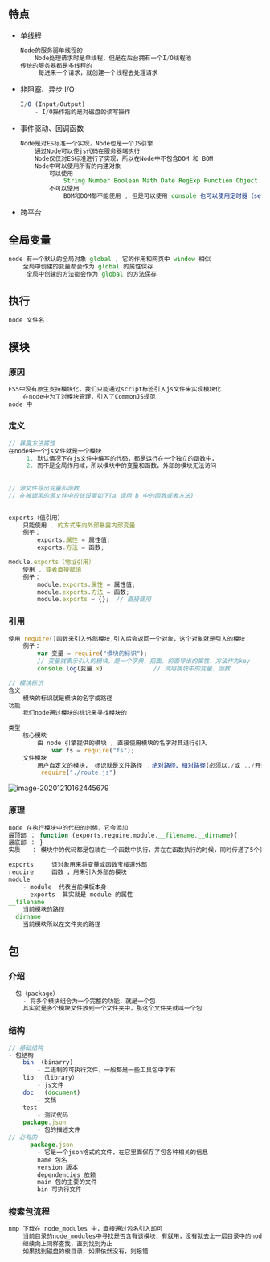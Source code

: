 ## 特点

*   单线程

    ```js
    Node的服务器单线程的
    	Node处理请求时是单线程，但是在后台拥有一个I/O线程池
    传统的服务器都是多线程的
    	 每进来一个请求，就创建一个线程去处理请求
    ```

    

*   非阻塞、异步 I/O

    ```js
    I/O (Input/Output)
    	- I/O操作指的是对磁盘的读写操作
    ```

    

*   事件驱动、回调函数

    ```js
    Node是对ES标准一个实现，Node也是一个JS引擎
    	通过Node可以使js代码在服务器端执行
    	Node仅仅对ES标准进行了实现，所以在Node中不包含DOM 和 BOM	
    	Node中可以使用所有的内建对象
        	可以使用
    			String Number Boolean Math Date RegExp Function Object Array
            不可以使用
    			BOM和DOM都不能使用 , 但是可以使用 console 也可以使用定时器（setTimeout() setInterval()）
    ```

*   跨平台

## 全局变量

```js
node 有一个默认的全局对象 global , 它的作用和网页中 window 相似
	全局中创建的变量都会作为 global 的属性保存
     全局中创建的方法都会作为 global 的方法保存
```

## 执行

```js
node 文件名
```









## 模块

### 原因

```js
ES5中没有原生支持模块化，我们只能通过script标签引入js文件来实现模块化
	在node中为了对模块管理，引入了CommonJS规范
node 中
```

### 定义

```js
// 暴露方法属性
在node中一个js文件就是一个模块
     1. 默认情况下在js文件中编写的代码，都是运行在一个独立的函数中，
     2. 而不是全局作用域，所以模块中的变量和函数，外部的模块无法访问
     
     
// 源文件导出变量和函数
// 在被调用的源文件中应该设置如下(a 调用 b 中的函数或者方法)

     
exports（值引用）
	只能使用 . 的方式来向外部暴露内部变量
    例子：
        exports.属性 = 属性值;
        exports.方法 = 函数;

module.exports（地址引用）
	使用 . 或者直接赋值 
    例子：
        module.exports.属性 = 属性值;
        module.exports.方法 = 函数;
        module.exports = {};  // 直接使用
```

### 引用

```js
使用 require()函数来引入外部模块,引入后会返回一个对象，这个对象就是引入的模块
	例子：
		var 变量 = require("模块的标识"); 
		// 变量就表示引入的模块，是一个字典，掐面，前面导出的属性、方法作为key
		console.log(变量.x)              // 调用模块中的变量、函数

// 模块标识
含义
	模块的标识就是模块的名字或路径
功能
    我们node通过模块的标识来寻找模块的
    
类型
	核心模块
    	由 node 引擎提供的模块 , 直接使用模块的名字对其进行引入
            var fs = require("fs");
    文件模块
    	用户自定义的模块， 标识就是文件路径 ：绝对路径、相对路径(必须以./或 ../开头)
 		 require("./route.js")
```

![image-20201210162445679](image-20201210162445679.png)

### 原理

```js
node 在执行模块中的代码的时候，它会添加
最顶部 ： function (exports,require,module,__filename,__dirname){
最底部 ： }
实质   ： 模块中的代码都是包装在一个函数中执行，并在在函数执行的时候，同时传递了5个实参

exports     该对象用来将变量或函数宝楼道外部
require	    函数 ，用来引入外部的模块
module		
	- module  代表当前模板本身
    - exports  其实就是 module 的属性
__filename
	当前模块的路径
__dirname
	当前模块所以在文件夹的路径
```











































## 包

### 介绍

```js
- 包（package）
    - 将多个模块组合为一个完整的功能，就是一个包
	其实就是多个模块文件放到一个文件夹中，那这个文件夹就叫一个包
```



### 结构

```js
// 基础结构
- 包结构
    bin  (binarry)
        - 二进制的可执行文件，一般都是一些工具包中才有
    lib  （library）
        - js文件
    doc	  (document)
        - 文档
    test	
        - 测试代码
    package.json
        - 包的描述文件
// 必有的
    - package.json	
        - 它是一个json格式的文件，在它里面保存了包各种相关的信息
        name 包名
        version 版本
        dependencies 依赖
        main 包的主要的文件
        bin 可执行文件
```

### 搜索包流程

```js
nmp 下载在 node_modules 中，直接通过包名引入即可
	当前目录的node_modules中寻找是否含有该模块，有就用，没有就去上一层目录中的node_modules中寻找 
 	继续向上同样查找，直到找到为止
    如果找到磁盘的根目录，如果依然没有，则报错
```





































